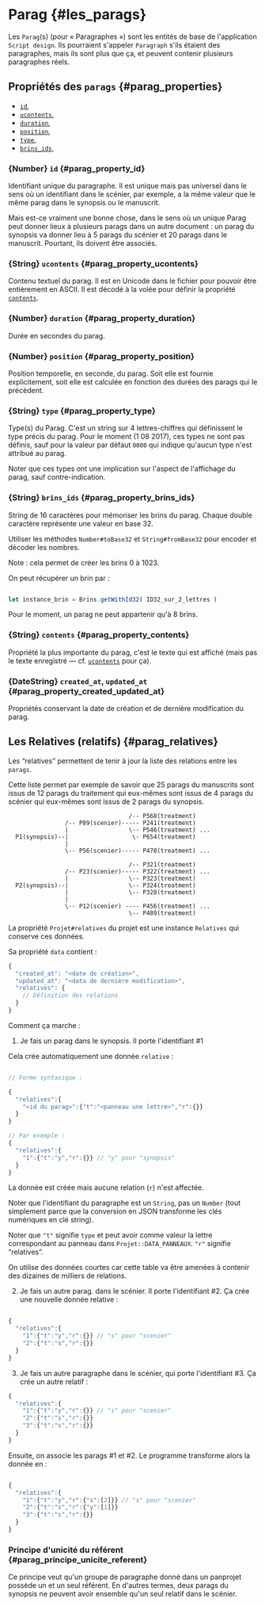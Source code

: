 # Parag {#les_parags}

Les `Parag`(s) (pour « Paragraphes ») sont les entités de base de l'application `Script design`. Ils pourraient s'appeler `Paragraph` s'ils étaient des paragraphes, mais ils sont plus que ça, et peuvent contenir plusieurs paragraphes réels.

## Propriétés des `parags` {#parag_properties}

* [`id`](#parag_property_id),
* [`ucontents`](#parag_property_ucontents),
* [`duration`](#parag_property_duration),
* [`position`](#parag_property_position),
* [`type`](#parag_property_type),
* [`brins_ids`](#parag_property_brins_ids),


### {Number} `id` {#parag_property_id}

Identifiant unique du paragraphe. Il est unique mais pas universel dans le sens où un identifiant dans le scénier, par exemple, a la même valeur que le même parag dans le synopsis ou le manuscrit.

Mais est-ce vraiment une bonne chose, dans le sens où un unique Parag peut donner lieux à plusieurs parags dans un autre document : un parag du synopsis va donner lieu à 5 parags du scénier et 20 parags dans le manuscrit. Pourtant, ils doivent être associés.

### {String} `ucontents` {#parag_property_ucontents}

Contenu textuel du parag. Il est en Unicode dans le fichier pour pouvoir être entièrement en ASCII. Il est décodé à la volée pour définir la propriété [`contents`](#parag_property_contents).


### {Number} `duration` {#parag_property_duration}

Durée en secondes du parag.

### {Number} `position` {#parag_property_position}

Position temporelle, en seconde, du parag. Soit elle est fournie explicitement, soit elle est calculée en fonction des durées des parags qui le précèdent.


### {String} `type` {#parag_property_type}

Type(s) du Parag. C'est un string sur 4 lettres-chiffres qui définissent le type précis du parag. Pour le moment (1 08 2017), ces types ne sont pas définis, sauf pour la valeur par défaut `0000` qui indique qu'aucun type n'est attribué au parag.

Noter que ces types ont une implication sur l'aspect de l'affichage du parag, sauf contre-indication.

### {String} `brins_ids` {#parag_property_brins_ids}

String de 16 caractères pour mémoriser les brins du parag. Chaque double caractère représente une valeur en base 32.

Utiliser les méthodes `Number#toBase32` et `String#fromBase32` pour encoder et décoder les nombres.

Note : cela permet de créer les brins 0 à 1023.

On peut récupérer un brin par :

```js

let instance_brin = Brins.getWithId32( ID32_sur_2_lettres )

```

Pour le moment, un parag ne peut appartenir qu'à 8 brins.


### {String} `contents` {#parag_property_contents}

Propriété la plus importante du parag, c'est le texte qui est affiché (mais pas le texte enregistré — cf. [`ucontents`](#parag_property_ucontents) pour ça).

### {DateString} `created_at`, `updated_at` {#parag_property_created_updated_at}

Propriétés conservant la date de création et de dernière modification du parag.



## Les Relatives (relatifs) {#parag_relatives}

Les “relatives” permettent de tenir à jour la liste des relations entre les `parags`.

Cette liste permet par exemple de savoir que 25 parags du manuscrits sont issus de 12 parags du traitement qui eux-mêmes sont issus de 4 parags du scénier qui eux-mêmes sont issus de 2 parags du synopsis.

```                    
                                  /-- P568(treatment)
                /-- P89(scenier)----- P241(treatment)
                |                 \-- P546(treatment) ...
  P1(synopsis)--|                  \- P654(treatment)
                |    
                \-- P56(scenier)----- P478(treatment) ...

                                  /-- P321(treatment)
                /-- P23(scenier)----- P322(treatment) ...
                |                 \-- P323(treatment)
  P2(synopsis)--|                 \-- P324(treatment)
                |                 \-- P328(treatment)
                |   
                \-- P12(scenier) ---- P456(treatment) ...
                                  \-- P489(treatment)

```

La propriété `Projet#relatives` du projet est une instance `Relatives` qui conserve ces données.

Sa propriété `data` contient :


```js
{
  "created_at": "<date de création>",
  "updated_at": "<data de dernière modification>",
  "relatives": {
    // Définition des relations
  }
}
```


Comment ça marche :

1. Je fais un parag dans le synopsis. Il porte l'identifiant #1

Cela crée automatiquement une donnée `relative` :

```js

// Forme syntaxique :

{
  "relatives":{
    "<id du parag>":{"t":"<panneau une lettre>","r":{}}
  }
}

// Par exemple :
{
  "relatives":{
    "1":{"t":"y","r":{}} // "y" pour "synopsis"
  }
}

```

La donnée est créée mais aucune relation (`r`) n'est affectée.

Noter que l'identifiant du paragraphe est un `String`, pas un `Number` (tout simplement parce que la conversion en JSON transforme les clés numériques en clé string).

Noter que `"t"` signifie `type` et peut avoir comme valeur la lettre correspondant au panneau dans `Projet::DATA_PANNEAUX`. `"r"` signifie “relatives”.

On utilise des données courtes car cette table va être amenées à contenir des dizaines de milliers de relations.


2. Je fais un autre parag. dans le scénier. Il porte l'identifiant #2. Ça crée une nouvelle donnée relative :

```js

{
  "relatives":{
    "1":{"t":"y","r":{}} // "s" pour "scenier"
    "2":{"t":"s","r":{}}
  }
}

```

3. Je fais un autre paragraphe dans le scénier, qui porte l'identifiant #3. Ça crée un autre relatif :

```js
{
  "relatives":{
    "1":{"t":"y","r":{}} // "s" pour "scenier"
    "2":{"t":"s","r":{}}
    "3":{"t":"s","r":{}}
  }
}

```

Ensuite, on associe les parags #1 et #2. Le programme transforme alors la donnée en :


```js

{
  "relatives":{
    "1":{"t":"y","r":{"s":[2]}} // "s" pour "scenier"
    "2":{"t":"s","r":{"y":[1]}}
    "3":{"t":"s","r":{}}
  }
}

```

### Principe d'unicité du référent {#parag_principe_unicite_referent}

Ce principe veut qu'un groupe de paragraphe donné dans un panprojet possède un et un seul référent. En d'autres termes, deux parags du synopsis ne peuvent avoir ensemble qu'un seul relatif dans le scénier.
